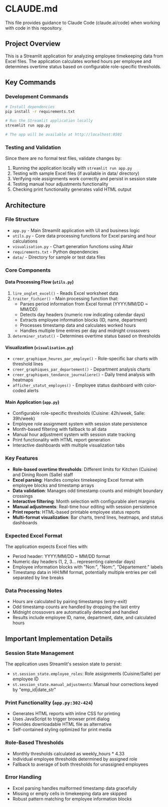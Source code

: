 # CLAUDE.md

This file provides guidance to Claude Code (claude.ai/code) when working with code in this repository.

## Project Overview

This is a Streamlit application for analyzing employee timekeeping data from Excel files. The application calculates worked hours per employee and determines overtime status based on configurable role-specific thresholds.

## Key Commands

### Development Commands
```bash
# Install dependencies
pip install -r requirements.txt

# Run the Streamlit application locally
streamlit run app.py

# The app will be available at http://localhost:8501
```

### Testing and Validation
Since there are no formal test files, validate changes by:
1. Running the application locally with `streamlit run app.py`
2. Testing with sample Excel files (if available in data/ directory)
3. Verifying role assignments work correctly and persist in session state
4. Testing manual hour adjustments functionality
5. Checking print functionality generates valid HTML output

## Architecture

### File Structure
- `app.py` - Main Streamlit application with UI and business logic
- `utils.py` - Core data processing functions for Excel parsing and hour calculations
- `visualisation.py` - Chart generation functions using Altair
- `requirements.txt` - Python dependencies
- `data/` - Directory for sample or test data files

### Core Components

#### Data Processing Flow (`utils.py`)
1. `lire_onglet_excel()` - Reads Excel worksheet data
2. `traiter_fichier()` - Main processing function that:
   - Parses period information from Excel format (YYYY/MM/DD ~ MM/DD)
   - Detects day headers (numeric row indicating calendar days)
   - Extracts employee information blocks (ID, name, department)
   - Processes timestamp data and calculates worked hours
   - Handles multiple time entries per day and midnight crossovers
3. `determiner_statut()` - Determines overtime status based on thresholds

#### Visualization (`visualisation.py`)
- `creer_graphique_heures_par_employe()` - Role-specific bar charts with threshold lines
- `creer_graphiques_par_departement()` - Department analysis charts
- `creer_graphiques_tendance_journaliere()` - Daily trend analysis with heatmaps
- `afficher_statut_employes()` - Employee status dashboard with color-coded alerts

#### Main Application (`app.py`)
- Configurable role-specific thresholds (Cuisine: 42h/week, Salle: 39h/week)
- Employee role assignment system with session state persistence
- Month-based filtering with fallback to all data
- Manual hour adjustment system with session state tracking
- Print functionality with HTML report generation
- Interactive dashboards with multiple visualization tabs

### Key Features
- **Role-based overtime thresholds**: Different limits for Kitchen (Cuisine) and Dining Room (Salle) staff
- **Excel parsing**: Handles complex timekeeping Excel format with employee blocks and timestamp arrays
- **Data validation**: Manages odd timestamp counts and midnight boundary crossings
- **Interactive filtering**: Month selection with configurable alert margins
- **Manual adjustments**: Real-time hour editing with session persistence
- **Print reports**: HTML-based printable employee status reports
- **Multi-format visualization**: Bar charts, trend lines, heatmaps, and status dashboards

### Expected Excel Format
The application expects Excel files with:
- Period header: YYYY/MM/DD ~ MM/DD format
- Numeric day headers (1, 2, 3... representing calendar days)
- Employee information blocks with "Non:", "Nom:", "Département:" labels
- Timestamp data in HH:MM format, potentially multiple entries per cell separated by line breaks

### Data Processing Notes
- Hours are calculated by pairing timestamps (entry-exit)
- Odd timestamp counts are handled by dropping the last entry
- Midnight crossovers are automatically detected and handled
- Results include employee ID, name, department, date, and calculated hours

## Important Implementation Details

### Session State Management
The application uses Streamlit's session state to persist:
- `st.session_state.employee_roles`: Role assignments (Cuisine/Salle) per employee ID
- `st.session_state.manual_adjustments`: Manual hour corrections keyed by "emp_id|date_str"

### Print Functionality (`app.py:302-424`)
- Generates HTML reports with inline CSS for printing
- Uses JavaScript to trigger browser print dialog
- Provides downloadable HTML file as alternative
- Self-contained styling optimized for print media

### Role-Based Thresholds
- Monthly thresholds calculated as weekly_hours * 4.33
- Individual employee thresholds determined by assigned role
- Fallback to average of both thresholds for unassigned employees

### Error Handling
- Excel parsing handles malformed timestamp data gracefully
- Missing or empty cells in timekeeping data are skipped
- Robust pattern matching for employee information blocks